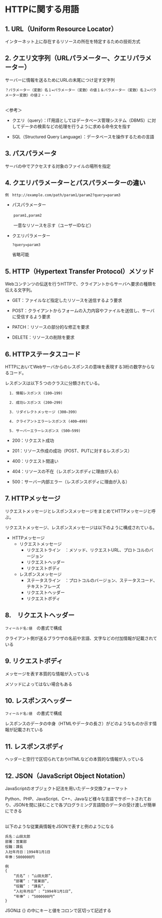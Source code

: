 # HTTPに関する用語

## 1.  URL（Uniform Resource Locator）

インターネット上に存在するリソースの所在を特定するための技術方式

## 2.  クエリ文字列（URLパラメーター、クエリパラメーター）

サーバーに情報を送るためにURLの末尾につけ足す文字列

`？パラメーター（変数）名１=パラメーター（変数）の値１＆パラメーター（変数）名２=パラメーター変数）の値２・・・`

<br />＜参考＞
 - クエリ（query）：IT用語としてはデータベース管理システム（DBMS）に対してデータの検索などの処理を行うように求める命令文を指す

 - SQL（Structured Query Language）：データベースを操作するための言語
     
## 3.  パスパラメータ

サーバの中でアクセスする対象のファイルの場所を指定

## 4.  クエリパラメーターとパスパラメーターの違い

`例　http://example.com/path/param1/param2?query=param3`
  
- パスパラメーター

　　`param1,param2`
 
 　　一意なリソースを示す（ユーザーIDなど）
 
- クエリパラメーター

  `?query=param3`
  
   省略可能

## 5.  HTTP（Hypertext Transfer Protocol）メソッド

Webコンテンツの伝送を行うHTTPで、クライアントからサーバへ要求の種類を伝える文字列。

  - GET：ファイルなど指定したリソースを送信するよう要求

  - POST：クライアントからフォームの入力内容やファイルを送信し、サーバに受信するよう要求

  - PATCH：リソースの部分的な修正を要求
  
  - DELETE：リソースの削除を要求

## 6.  HTTPステータスコード

HTTPにおいてWebサーバからのレスポンスの意味を表現する3桁の数字からなるコード。

レスポンスは以下５つのクラスに分類されている。
  
  ```
    1. 情報レスポンス (100–199)
    
    2. 成功レスポンス (200–299)
    
    3. リダイレクトメッセージ (300–399)
    
    4. クライアントエラーレスポンス (400–499)
    
    5. サーバーエラーレスポンス (500–599)
  ```
    
  - 200：リクエスト成功

  - 201：リソース作成の成功（POST、PUTに対するレスポンス）

  - 400：リクエスト間違い

  - 404：リソースの不在（レスポンスボディに理由が入る）

  - 500：サーバー内部エラー（レスポンスボディに理由が入る）

## 7.  HTTPメッセージ

リクエストメッセージとレスポンスメッセージをまとめてHTTPメッセージと呼ぶ。
  
リクエストメッセージ、レスポンスメッセージは以下のように構成されている。
      
  * HTTPメッセージ
    * リクエストメッセージ
      * リクエストライン　：メソッド、リクエストURL、プロトコルのバージョン
      * リクエストヘッダー
      * リクエストボディ
    * レスポンスメッセージ
      * ステータスライン　：プロトコルのバージョン、ステータスコード、テキストフレーズ
      * リクエストヘッダー
      * リクエストボディ
    
## 8.　リクエストヘッダー

`フィールド名:値`　の書式で構成
  
クライアント側が送るブラウザの名前や言語、文字などの付加情報が記載されている

## 9.  リクエストボディ

メッセージを表す本質的な情報が入っている
  
メソッドによってはない場合もある

## 10.  レスポンスヘッダー

`フィールド名:値`　の書式で構成
  
レスポンスのデータの中身（HTMLやデータの長さ）がどのようなものか示す情報が記載されている

## 11.  レスポンスボディ

ヘッダーと空行で区切られておりHTMLなどの本質的な情報が入っている

## 12.  JSON（JavaScript Object Notation）

JavaScriptのオブジェクト記法を用いたデータ交換フォーマット
  
Python、PHP、JavaScript、C++、Javaなど様々な言語でサポートされており、JSONを間に挟むことで各プログラミング言語間のデータの受け渡しが簡単にできる


<br />以下のような従業員情報をJSONで表すと例のようになる

```
氏名：山田太郎
部署：営業部
役職：課長
入社年月日：1994年1月1日
年俸：5000000円
```

```
例
{
    “氏名” : “山田太郎”,
    “部署” : “営業部”,
    “役職” : “課長”,
    “入社年月日” : “1994年1月1日”,
    “年俸” : “5000000円”
}
```
JSONは {} の中にキーと値をコロンで区切って記述する
